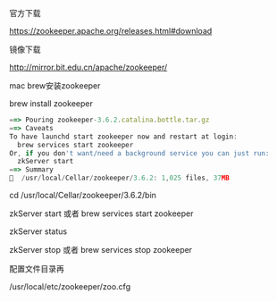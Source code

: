 官方下载

https://zookeeper.apache.org/releases.html#download

镜像下载 

http://mirror.bit.edu.cn/apache/zookeeper/







mac brew安装zookeeper



brew install zookeeper



```javascript
==> Pouring zookeeper-3.6.2.catalina.bottle.tar.gz
==> Caveats
To have launchd start zookeeper now and restart at login:
  brew services start zookeeper
Or, if you don't want/need a background service you can just run:
  zkServer start
==> Summary
🍺  /usr/local/Cellar/zookeeper/3.6.2: 1,025 files, 37MB
```





cd /usr/local/Cellar/zookeeper/3.6.2/bin



zkServer start  或者 brew services start zookeeper

zkServer status

zkServer stop 或者 brew services stop zookeeper





配置文件目录再

/usr/local/etc/zookeeper/zoo.cfg



